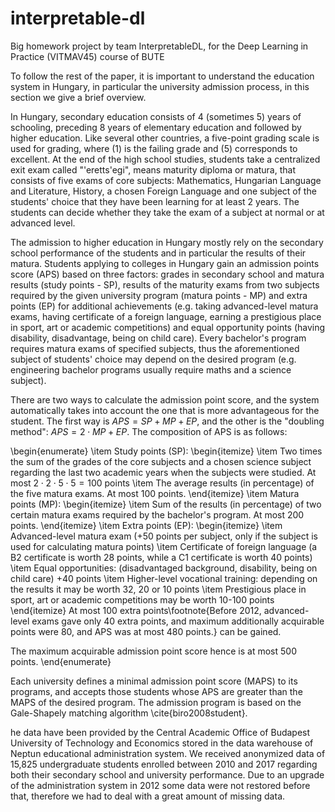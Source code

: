 # interpretable-dl
Big homework project by team InterpretableDL, for the Deep Learning in Practice (VITMAV45) course of BUTE


To follow the rest of the paper, it is important to understand the education system in Hungary, in particular the university admission process, in this section we give a brief overview.

In Hungary, secondary education consists of 4 (sometimes 5) years of schooling, preceding 8 years of elementary education and followed by higher education. Like several other countries, a five-point grading scale is used for grading, where (1) is the failing grade and (5) corresponds to excellent. At the end of the high school studies, students take a centralized exit exam called "\'eretts\'egi", means maturity diploma or matura, that consists of five exams of core subjects: Mathematics, Hungarian Language and Literature, History, a chosen Foreign Language and one subject of the students' choice that they have been learning for at least 2 years. The students can decide whether they take the exam of a subject at normal or at advanced level.

The admission to higher education in Hungary mostly rely on the secondary school performance of the students and in particular the results of their matura. Students applying to colleges in Hungary gain an admission points score (APS) based on three factors: grades in secondary school and matura results (study points - SP), results of the maturity exams from two subjects required by the given university program (matura points - MP) and extra points (EP) for additional achievements (e.g. taking advanced-level matura exams, having certificate of a foreign language, earning a prestigious place in sport, art or academic competitions) and equal opportunity points (having disability, disadvantage, being on child care). Every bachelor's program requires matura exams of specified subjects, thus the aforementioned subject of students' choice may depend on the desired program (e.g. engineering bachelor programs usually require maths and a science subject).

There are two ways to calculate the admission point score, and the system automatically takes into account the one that is more advantageous for the student. The first way is $APS = SP + MP + EP$, and the other is the "doubling method": $APS = 2 \cdot MP + EP$. The composition of APS is as follows:

\begin{enumerate}
    \item Study points (SP):
    \begin{itemize}
        \item Two times the sum of the grades of the core subjects and a chosen science subject regarding the last two academic years when the subjects were studied. At most $2\cdot 2\cdot 5\cdot 5 = 100$ points
        \item The average results (in percentage) of the five matura exams. At most $100$ points.
    \end{itemize}
    \item Matura points (MP):
    \begin{itemize}
        \item Sum of the results (in percentage) of two certain matura exams required by the bachelor's program. At most $200$ points.
    \end{itemize}
    \item Extra points (EP):
    \begin{itemize}
        \item Advanced-level matura exam (+$50$ points per subject, only if the subject is used for calculating matura points)
        \item Certificate of foreign language (a B2 certificate is worth 28 points, while a C1 certificate is worth $40$ points)
        \item Equal opportunities: (disadvantaged background, disability, being on child care) +$40$ points
        \item Higher-level vocational training: depending on the results it may be worth $32$, $20$ or $10$ points
        \item Prestigious place in sport, art or academic competitions may be worth $10$-$100$ points
    \end{itemize}
    At most $100$ extra points\footnote{Before 2012, advanced-level exams gave only 40 extra points, and maximum additionally acquirable points were 80, and APS was at most 480 points.} can be gained.
    
The maximum acquirable admission point score hence is at most 500 points.
\end{enumerate}

Each university defines a minimal admission point score (MAPS) to its programs, and accepts those students whose APS are greater than the MAPS of the desired program. The admission program is based on the Gale-Shapely matching algorithm \cite{biro2008student}.


he data have been provided by the Central Academic Office of Budapest University of Technology and Economics stored in the data warehouse of Neptun educational administration system. We received anonymized data of 15,825 undergraduate students enrolled between 2010 and 2017 regarding both their secondary school and university performance. Due to an upgrade of the administration system in 2012 some data were not restored before that, therefore we had to deal with a great amount of missing data.
